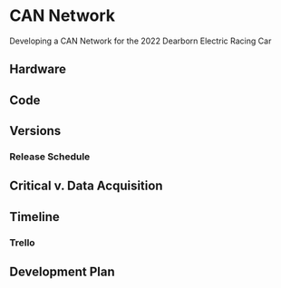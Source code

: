 # CAN Network

Developing a CAN Network for the 2022 Dearborn Electric Racing Car

## Hardware

## Code

## Versions

### Release Schedule

## Critical v. Data Acquisition

## Timeline

### Trello

## Development Plan

